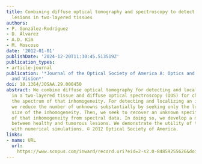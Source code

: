 ```yaml
---
title: Combining diffuse optical tomography and spectroscopy to detect and characterize
  lesions in two-layered tissues
authors:
- P. González-Rodríguez
- D. Álvarez
- A.D. Kim
- M. Moscoso
date: '2012-01-01'
publishDate: '2024-12-20T11:30:45.513519Z'
publication_types:
- article-journal
publication: '*Journal of the Optical Society of America A: Optics and Image Science,
  and Vision*'
doi: 10.1364/JOSAA.29.000450
abstract: We combine diffuse optical tomography for detecting and localizing an inhomogeneity
  in a two-layered tissue and diffuse optical spectroscopy (DOS) for characterizing
  the spectrum of that inhomogeneity. For detecting and localizing an inhomogeneity,
  we reduce the number of unknowns substantially by seeking only the location and
  size of the inhomogeneity. Then, we seek to recover an unknown specific tumor component
  of that inhomogeneity from spectral data. In doing so, we develop a method for distinguishing
  between healthy and tumorous lesions. We demonstrate the utility of this theory
  with numerical simulations. © 2012 Optical Society of America.
links:
- name: URL
  url: 
    https://www.scopus.com/inward/record.uri?eid=2-s2.0-84859255626&doi=10.1364%2fJOSAA.29.000450&partnerID=40&md5=e876c3a710c181d33ddb7f1f9799dc37
---
```

